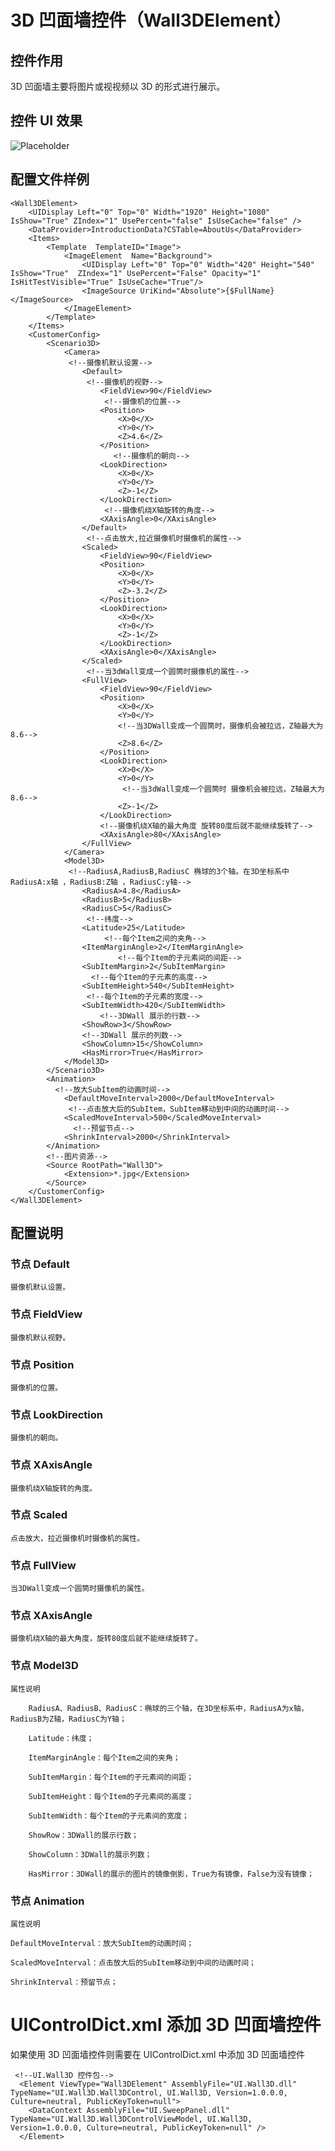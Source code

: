 # 3D 凹面墙控件（Wall3DElement）

## 控件作用

3D 凹面墙主要将图片或视视频以 3D 的形式进行展示。

## 控件 UI 效果

![Placeholder](../images/Wall3DElement.png)

## 配置文件样例

```
<Wall3DElement>
    <UIDisplay Left="0" Top="0" Width="1920" Height="1080" IsShow="True" ZIndex="1" UsePercent="false" IsUseCache="false" />
    <DataProvider>IntroductionData?CSTable=AboutUs</DataProvider>
    <Items>
        <Template  TemplateID="Image">
            <ImageElement  Name="Background">
                <UIDisplay Left="0" Top="0" Width="420" Height="540" IsShow="True"  ZIndex="1" UsePercent="False" Opacity="1" IsHitTestVisible="True" IsUseCache="True"/>
                <ImageSource UriKind="Absolute">{$FullName}</ImageSource>
            </ImageElement>
        </Template>
    </Items>
    <CustomerConfig>
        <Scenario3D>
            <Camera>
             <!--摄像机默认设置-->
                <Default>
                 <!--摄像机的视野-->
                    <FieldView>90</FieldView>
                     <!--摄像机的位置-->
                    <Position>
                        <X>0</X>
                        <Y>0</Y>
                        <Z>4.6</Z>
                    </Position>
                       <!--摄像机的朝向-->
                    <LookDirection>
                        <X>0</X>
                        <Y>0</Y>
                        <Z>-1</Z>
                    </LookDirection>
                     <!--摄像机绕X轴旋转的角度-->
                    <XAxisAngle>0</XAxisAngle>
                </Default>
                 <!--点击放大,拉近摄像机时摄像机的属性-->
                <Scaled>
                    <FieldView>90</FieldView>
                    <Position>
                        <X>0</X>
                        <Y>0</Y>
                        <Z>-3.2</Z>
                    </Position>
                    <LookDirection>
                        <X>0</X>
                        <Y>0</Y>
                        <Z>-1</Z>
                    </LookDirection>
                    <XAxisAngle>0</XAxisAngle>
                </Scaled>
                 <!--当3dWall变成一个圆筒时摄像机的属性-->
                <FullView>
                    <FieldView>90</FieldView>
                    <Position>
                        <X>0</X>
                        <Y>0</Y>
                        <!--当3DWall变成一个圆筒时，摄像机会被拉远，Z轴最大为8.6-->
                        <Z>8.6</Z>
                    </Position>
                    <LookDirection>
                        <X>0</X>
                        <Y>0</Y>
                         <!--当3dWall变成一个圆筒时 摄像机会被拉远，Z轴最大为8.6-->
                        <Z>-1</Z>
                    </LookDirection>
                    <!--摄像机绕X轴的最大角度 旋转80度后就不能继续旋转了-->
                    <XAxisAngle>80</XAxisAngle>
                </FullView>
            </Camera>
            <Model3D>
             <!--RadiusA,RadiusB,RadiusC 椭球的3个轴。在3D坐标系中 RadiusA:x轴 ，RadiusB:Z轴 ，RadiusC:y轴-->
                <RadiusA>4.8</RadiusA>
                <RadiusB>5</RadiusB>
                <RadiusC>5</RadiusC>
                 <!--纬度-->
                <Latitude>25</Latitude>
                     <!--每个Item之间的夹角-->
                <ItemMarginAngle>2</ItemMarginAngle>
                        <!--每个Item的子元素间的间距-->
                <SubItemMargin>2</SubItemMargin>
                  <!--每个Item的子元素的高度-->
                <SubItemHeight>540</SubItemHeight>
                 <!--每个Item的子元素的宽度-->
                <SubItemWidth>420</SubItemWidth>
                    <!--3DWall 展示的行数-->
                <ShowRow>3</ShowRow>
                <!--3DWall 展示的列数-->
                <ShowColumn>15</ShowColumn>
                <HasMirror>True</HasMirror>
            </Model3D>
        </Scenario3D>
        <Animation>
          <!--放大SubItem的动画时间-->
            <DefaultMoveInterval>2000</DefaultMoveInterval>
             <!--点击放大后的SubItem，SubItem移动到中间的动画时间-->
            <ScaledMoveInterval>500</ScaledMoveInterval>
              <!--预留节点-->
            <ShrinkInterval>2000</ShrinkInterval>
        </Animation>
        <!--图片资源-->
        <Source RootPath="Wall3D">
            <Extension>*.jpg</Extension>
        </Source>
    </CustomerConfig>
</Wall3DElement>

```

## 配置说明

### 节点 Default

    摄像机默认设置。

### 节点 FieldView

    摄像机默认视野。

### 节点 Position

    摄像机的位置。

### 节点 LookDirection

    摄像机的朝向。

### 节点 XAxisAngle

    摄像机绕X轴旋转的角度。

### 节点 Scaled

    点击放大，拉近摄像机时摄像机的属性。

### 节点 FullView

    当3DWall变成一个圆筒时摄像机的属性。

### 节点 XAxisAngle

    摄像机绕X轴的最大角度，旋转80度后就不能继续旋转了。

### 节点 Model3D

    属性说明

    	RadiusA、RadiusB、RadiusC：椭球的三个轴，在3D坐标系中，RadiusA为x轴，RadiusB为Z轴，RadiusC为Y轴；

    	Latitude：纬度；

    	ItemMarginAngle：每个Item之间的夹角；

    	SubItemMargin：每个Item的子元素间的间距；

    	SubItemHeight：每个Item的子元素间的高度；

    	SubItemWidth：每个Item的子元素间的宽度；

    	ShowRow：3DWall的展示行数；

    	ShowColumn：3DWall的展示列数；

        HasMirror：3DWall的展示的图片的镜像倒影，True为有镜像，False为没有镜像；

### 节点 Animation

    属性说明

    DefaultMoveInterval：放大SubItem的动画时间；

    ScaledMoveInterval：点击放大后的SubItem移动到中间的动画时间；

    ShrinkInterval：预留节点；

# UIControlDict.xml 添加 3D 凹面墙控件

如果使用 3D 凹面墙控件则需要在 UIControlDict.xml 中添加 3D 凹面墙控件

```
 <!--UI.Wall3D 控件包-->
  <Element ViewType="Wall3DElement" AssemblyFile="UI.Wall3D.dll" TypeName="UI.Wall3D.Wall3DControl, UI.Wall3D, Version=1.0.0.0, Culture=neutral, PublicKeyToken=null">
    <DataContext AssemblyFile="UI.SweepPanel.dll" TypeName="UI.Wall3D.Wall3DControlViewModel, UI.Wall3D, Version=1.0.0.0, Culture=neutral, PublicKeyToken=null" />
  </Element>
```
